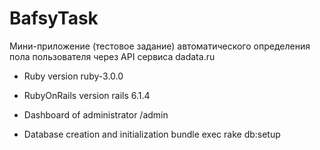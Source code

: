 # BafsyTask

Мини-приложение (тестовое задание) автоматического определения пола пользователя
через API сервиса dadata.ru

- Ruby version ruby-3.0.0

- RubyOnRails version rails 6.1.4

- Dashboard of administrator /admin

- Database creation and initialization bundle exec rake db:setup

